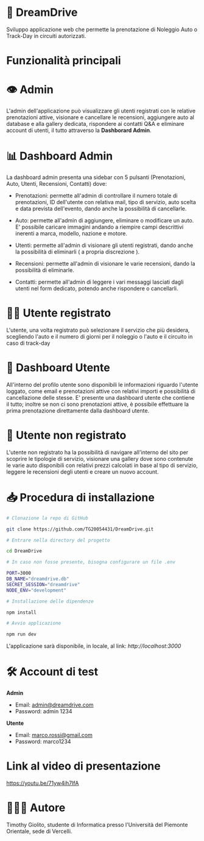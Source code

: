 # 🏁 DreamDrive 

Sviluppo applicazione web che permette la prenotazione di Noleggio Auto o Track-Day in circuiti autorizzati.

# Funzionalità principali

# 👁 Admin

L'admin dell'applicazione può visualizzare gli utenti registrati con le relative prenotazioni attive, visionare e cancellare le recensioni, aggiungere auto al database e alla gallery dedicata, rispondere ai contatti Q&A e eliminare account di utenti, il tutto attraverso la **Dashborard Admin**.

# 📊 Dashboard Admin

La dashboard admin presenta una sidebar con 5 pulsanti (Prenotazioni, Auto, Utenti, Recensioni, Contatti) dove:

* Prenotazioni: permette all'admin di controllare il numero totale di prenotazioni, ID dell'utente con relativa mail, tipo di servizio, auto scelta e data prevista dell'evento, dando anche la possibilità di cancellarle.

* Auto: permette all'admin di aggiungere, eliminare o modificare un auto. E' possibile caricare immagini andando a riempire campi descrittivi inerenti a marca, modello, nazione e motore.
  
* Utenti: permette all'admin di visionare gli utenti registrati, dando anche la possibilità di eliminarli ( a propria discrezione ).

* Recensioni: permette all'admin di visionare le varie recensioni, dando la possibilità di eliminarle.

* Contatti: permette all'admin di leggere i vari messaggi lasciati dagli utenti nel form dedicato, potendo anche rispondere o cancellarli.

# 👨‍💻 Utente registrato

L'utente, una volta registrato può selezionare il servizio che più desidera, scegliendo l'auto e il numero di giorni per il noleggio o l'auto e il circuito in caso di track-day 

# 🪪 Dashboard Utente

All'interno del profilo utente sono disponibili le informazioni riguardo l'utente loggato, come email e prenotazioni attive con relativi importi e possibilità di cancellazione delle stesse. 
E' presente una dashboard utente che contiene il tutto; inoltre se non ci sono prenotazioni attive, è possibile effettuare la prima prenotazione direttamente dalla dashboard utente. 

# 👤 Utente non registrato 

L'utente non registrato ha la possibilità di navigare all'interno del sito per scoprire le tipologie di servizio, visionare una gallery dove sono contenute le varie auto disponibili con relativi prezzi calcolati in base al tipo di servizio, leggere le recensioni degli utenti e creare un nuovo account.

# 📥 Procedura di installazione

```bash
# Clonazione la repo di GitHub

git clone https://github.com/TG20054431/DreamDrive.git

# Entrare nella directory del progetto

cd DreamDrive

# In caso non fosse presente, bisogna configurare un file .env

PORT=3000
DB_NAME="dreamdrive.db"
SECRET_SESSION="dreamdrive"
NODE_ENV="development"

# Installazione delle dipendenze

npm install

# Avvio applicazione

npm run dev

```

L'applicazione sarà disponibile, in locale,  al link:  *http://localhost:3000*

# 🛠 Account di test

**Admin**

* Email: admin@dreamdrive.com 
* Password: admin 1234

**Utente**

* Email: marco.rossi@gmail.com
* Password: marco1234

# Link al video di presentazione

https://youtu.be/71yw4ih7IfA

# 🙋🏻‍♂️ Autore

Timothy Giolito, studente di Informatica presso l'Università del Piemonte Orientale, sede di Vercelli.
